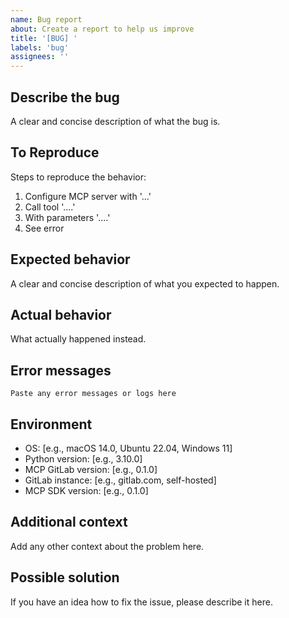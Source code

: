 ```yaml
---
name: Bug report
about: Create a report to help us improve
title: '[BUG] '
labels: 'bug'
assignees: ''
---
```


## Describe the bug
A clear and concise description of what the bug is.

## To Reproduce
Steps to reproduce the behavior:
1. Configure MCP server with '...'
2. Call tool '....'
3. With parameters '....'
4. See error

## Expected behavior
A clear and concise description of what you expected to happen.

## Actual behavior
What actually happened instead.

## Error messages
```
Paste any error messages or logs here
```

## Environment
- OS: [e.g., macOS 14.0, Ubuntu 22.04, Windows 11]
- Python version: [e.g., 3.10.0]
- MCP GitLab version: [e.g., 0.1.0]
- GitLab instance: [e.g., gitlab.com, self-hosted]
- MCP SDK version: [e.g., 0.1.0]

## Additional context
Add any other context about the problem here.

## Possible solution
If you have an idea how to fix the issue, please describe it here.